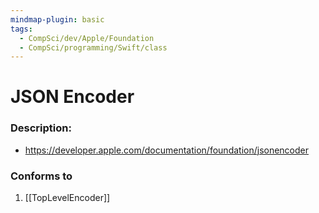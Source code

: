 ```yaml
---
mindmap-plugin: basic
tags:
  - CompSci/dev/Apple/Foundation
  - CompSci/programming/Swift/class
---
```

# JSON Encoder
### Description:
- https://developer.apple.com/documentation/foundation/jsonencoder

### Conforms to
1. [[TopLevelEncoder]]

